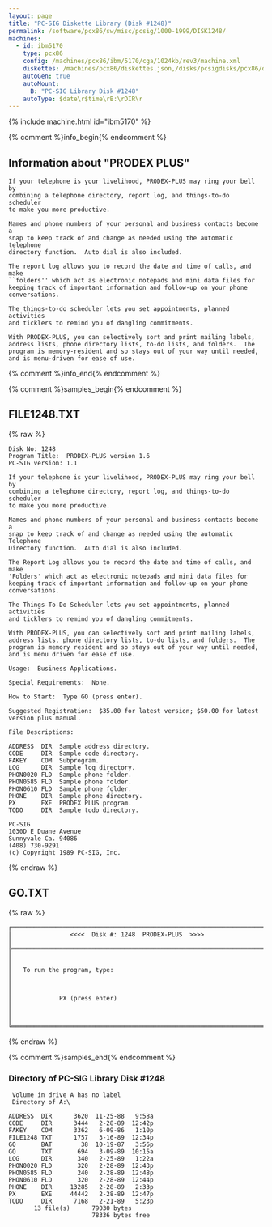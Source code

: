 ```yaml
---
layout: page
title: "PC-SIG Diskette Library (Disk #1248)"
permalink: /software/pcx86/sw/misc/pcsig/1000-1999/DISK1248/
machines:
  - id: ibm5170
    type: pcx86
    config: /machines/pcx86/ibm/5170/cga/1024kb/rev3/machine.xml
    diskettes: /machines/pcx86/diskettes.json,/disks/pcsigdisks/pcx86/diskettes.json
    autoGen: true
    autoMount:
      B: "PC-SIG Library Disk #1248"
    autoType: $date\r$time\rB:\rDIR\r
---
```


{% include machine.html id="ibm5170" %}

{% comment %}info_begin{% endcomment %}

## Information about "PRODEX PLUS"

    If your telephone is your livelihood, PRODEX-PLUS may ring your bell by
    combining a telephone directory, report log, and things-to-do scheduler
    to make you more productive.
    
    Names and phone numbers of your personal and business contacts become a
    snap to keep track of and change as needed using the automatic telephone
    directory function.  Auto dial is also included.
    
    The report log allows you to record the date and time of calls, and make
    ``folders'' which act as electronic notepads and mini data files for
    keeping track of important information and follow-up on your phone
    conversations.
    
    The things-to-do scheduler lets you set appointments, planned activities
    and ticklers to remind you of dangling commitments.
    
    With PRODEX-PLUS, you can selectively sort and print mailing labels,
    address lists, phone directory lists, to-do lists, and folders.  The
    program is memory-resident and so stays out of your way until needed,
    and is menu-driven for ease of use.
{% comment %}info_end{% endcomment %}

{% comment %}samples_begin{% endcomment %}

## FILE1248.TXT

{% raw %}
```
Disk No: 1248
Program Title:  PRODEX-PLUS version 1.6
PC-SIG version: 1.1

If your telephone is your livelihood, PRODEX-PLUS may ring your bell by
combining a telephone directory, report log, and things-to-do scheduler
to make you more productive.

Names and phone numbers of your personal and business contacts become a
snap to keep track of and change as needed using the automatic Telephone
Directory function.  Auto dial is also included.

The Report Log allows you to record the date and time of calls, and make
'Folders' which act as electronic notepads and mini data files for
keeping track of important information and follow-up on your phone
conversations.

The Things-To-Do Scheduler lets you set appointments, planned activities
and ticklers to remind you of dangling commitments.

With PRODEX-PLUS, you can selectively sort and print mailing labels,
address lists, phone directory lists, to-do lists, and folders.  The
program is memory resident and so stays out of your way until needed,
and is menu driven for ease of use.

Usage:  Business Applications.

Special Requirements:  None.

How to Start:  Type GO (press enter).

Suggested Registration:  $35.00 for latest version; $50.00 for latest
version plus manual.

File Descriptions:

ADDRESS  DIR  Sample address directory.
CODE     DIR  Sample code directory.
FAKEY    COM  Subprogram.
LOG      DIR  Sample log directory.
PHON0020 FLD  Sample phone folder.
PHON0585 FLD  Sample phone folder.
PHON0610 FLD  Sample phone folder.
PHONE    DIR  Sample phone directory.
PX       EXE  PRODEX PLUS program.
TODO     DIR  Sample todo directory.

PC-SIG
1030D E Duane Avenue
Sunnyvale Ca. 94086
(408) 730-9291
(c) Copyright 1989 PC-SIG, Inc.

```
{% endraw %}

## GO.TXT

{% raw %}
```
╔═════════════════════════════════════════════════════════════════════════╗
║                <<<<  Disk #: 1248  PRODEX-PLUS  >>>>                    ║
╠═════════════════════════════════════════════════════════════════════════╣
║                                                                         ║
║   To run the program, type:                                             ║
║                                                                         ║
║             PX (press enter)                                            ║
║                                                                         ║
╚═════════════════════════════════════════════════════════════════════════╝
```
{% endraw %}

{% comment %}samples_end{% endcomment %}

### Directory of PC-SIG Library Disk #1248

     Volume in drive A has no label
     Directory of A:\

    ADDRESS  DIR      3620  11-25-88   9:58a
    CODE     DIR      3444   2-28-89  12:42p
    FAKEY    COM      3362   6-09-86   1:10p
    FILE1248 TXT      1757   3-16-89  12:34p
    GO       BAT        38  10-19-87   3:56p
    GO       TXT       694   3-09-89  10:15a
    LOG      DIR       340   2-25-89   1:22a
    PHON0020 FLD       320   2-28-89  12:43p
    PHON0585 FLD       240   2-28-89  12:48p
    PHON0610 FLD       320   2-28-89  12:44p
    PHONE    DIR     13285   2-28-89   2:33p
    PX       EXE     44442   2-28-89  12:47p
    TODO     DIR      7168   2-21-89   5:23p
           13 file(s)      79030 bytes
                           78336 bytes free

